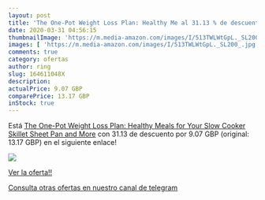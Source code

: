 ```yaml
---
layout: post
title: 'The One-Pot Weight Loss Plan: Healthy Me al 31.13 % de descuento'
date: 2020-03-31 04:56:15
thumbnailImage: 'https://m.media-amazon.com/images/I/513TWLWtGpL._SL200_.jpg'
images: [ 'https://m.media-amazon.com/images/I/513TWLWtGpL._SL200_.jpg' ]
comments: true
category: ofertas
author: ring
slug: 164611048X
description:
actualPrice: 9.07 GBP
comparePrice: 13.17 GBP
inStock: true
---
```


Está [The One-Pot Weight Loss Plan: Healthy Meals for Your Slow Cooker  Skillet  Sheet Pan  and More](https://www.amazon.com/dp/164611048X/?tag=redken08-20) con 31.13 de descuento por 9.07 GBP (original: 13.17 GBP) en el siguiente enlace!

[![](https://m.media-amazon.com/images/I/513TWLWtGpL._SL200_.jpg)](https://www.amazon.com/dp/164611048X/?tag=redken08-20)

[Ver la oferta!!](https://www.amazon.com/dp/164611048X/?tag=redken08-20)

[Consulta otras ofertas en nuestro canal de telegram](https://t.me/s/ofertas25)
